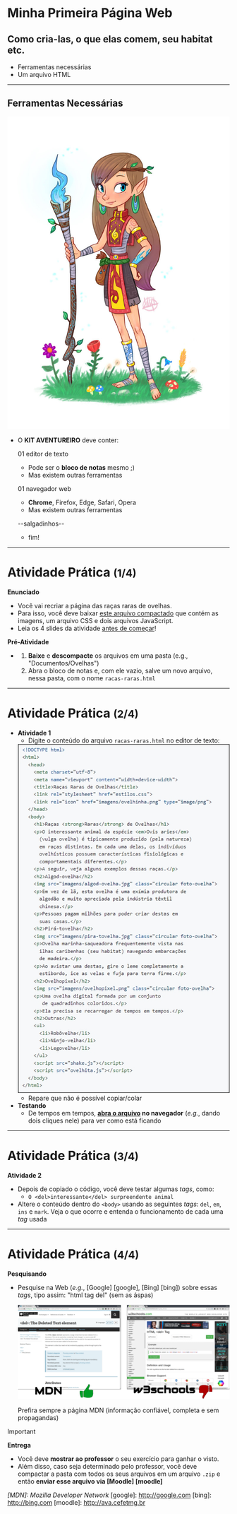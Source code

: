 <!-- {"layout": "section-header", "hash": "minha-primeira-pagina-web"} -->
# Minha Primeira Página Web
## Como cria-las, o que elas comem, seu habitat etc.

- Ferramentas necessárias
- Um arquivo HTML
<!-- {ul:.content} -->

---
<!-- {"layout": "tall-figure-right"} -->
## Ferramentas Necessárias

![](../../../images/kit-aventureiro.jpg)
- O **KIT AVENTUREIRO** deve conter:

  01 editor de texto <!-- {dl:.width-50.bulleted-dt} -->
    - Pode ser o **bloco de notas** mesmo ;)
    - Mas existem outras ferramentas

  01 navegador web
    - **Chrome**, Firefox, Edge, Safari, Opera
    - Mas existem outras ferramentas

  --salgadinhos--
    - fim!

---
# Atividade Prática <small>(1/4)</small>

**Enunciado**
  - Você vai recriar a página das raças raras de ovelhas.
  - Para isso, você deve baixar [este arquivo compactado][codigo-seminal-ovelhas]
    que contém as imagens, um arquivo CSS e dois arquivos JavaScript.
  - Leia os 4 slides da atividade <u>antes de começar</u>!

**Pré-Atividade**
  - 1. **Baixe** e **descompacte** os arquivos em uma pasta (e.g.,
       "Documentos/Ovelhas")
    1. Abra o bloco de notas e, com ele vazio,
       salve um novo arquivo, nessa pasta, com o nome `racas-raras.html`

[codigo-seminal-ovelhas]: https://github.com/willsallum/cefet_web_ovelhas/tarefa/exercicio.zip

---
<!-- {"preventSelection": "pre > code", "elementStyles": {"pre": "height: 160px"} } -->
# Atividade Prática <small>(2/4)</small>

- **Atividade 1**
  - Digite o conteúdo do arquivo `racas-raras.html` no editor de texto: <!-- {.compact-code} -->
  <!--
    ```html
    <!DOCTYPE html>
    <html>
      <head>
        <meta charset="utf-8">
        <meta name="viewport" content="width=device-width">
        <title>Raças Raras de Ovelhas</title>
        <link rel="stylesheet" href="estilos.css">
        <link rel="icon" href="imagens/ovelhinha.png" type="image/png">
      </head>
      <body>
        <h1>Raças <strong>Raras</strong> de Ovelhas</h1>
        <p>O interessante animal da espécie <em>Ovis aries</em>
          (vulga ovelha) é tipicamente produzido (pela natureza)
          em raças distintas. Em cada uma delas, os indivíduos
          ovelhísticos possuem características fisiológicas e
          comportamentais diferentes.</p>
        <p>A seguir, veja alguns exemplos dessas raças.</p>
        <h2>Algod-ovelha</h2>
        <img src="imagens/algod-ovelha.jpg" class="circular foto-ovelha">
        <p>Em vez de lã, esta ovelha é uma exímia produtora de
          algodão e muito apreciada pela indústria têxtil
          chinesa.</p>
        <p>Pessoas pagam milhões para poder criar destas em
          suas casas.</p>
        <h2>Pirá-tovelha</h2>
        <img src="imagens/pira-tovelha.jpg" class="circular foto-ovelha">
        <p>Ovelha marinha-saqueadora frequentemente vista nas
          ilhas caribenhas (seu habitat) navegando embarcações
          de madeira.</p>
        <p>Ao avistar uma destas, gire o leme completamente a
          estibordo, ice as velas e fuja para terra firme.</p>
        <h2>Ovelhopixel</h2>
        <img src="imagens/ovelhopixel.png" class="circular foto-ovelha">
        <p>Uma ovelha digital formada por um conjunto
           de quadradinhos coloridos.</p>
        <p>Ela precisa se recarregar de tempos em tempos.</p>
        <h2>Outras</h2>
        <ul>
          <li>Robôvelha</li>
          <li>Ninjo-velha</li>
          <li>Legovelha</li>
        </ul>
        <script src="shake.js"></script>
        <script src="ovelhita.js"></script>
      </body>
    </html>
    ```
    -->
    ![](../../../images/ovelhas-raras-html.jpg)
    - Repare que não é possível copiar/colar
- **Testando**
  - De tempos em tempos, **<u>abra o arquivo</u> no navegador** (_e.g._,
    dando dois cliques nele) para ver como está ficando

---
# Atividade Prática <small>(3/4)</small>

**Atividade 2**
  - Depois de copiado o código, você deve testar algumas _tags_, como:
    - `O <del>interessante</del> surpreendente animal`
  - Altere o conteúdo dentro do `<body>` usando as seguintes _tags_: `del`,
    `em`, `ins` e `mark`. Veja o que ocorre e entenda o funcionamento de
    cada uma _tag_ usada

---
# Atividade Prática <small>(4/4)</small>

**Pesquisando**
  - Pesquise na Web (_e.g._, [Google] [google], [Bing] [bing]) sobre essas _tags_,
    tipo assim: "html tag del" (sem as áspas)

    ![](../../../images/documentation-alternatives.png) <!-- {.push-right style="height: 125px"} -->

      Prefira sempre a página MDN (informação confiável, completa e sem propagandas)

>[!IMPORTANT]
>**Entrega**
>  - Você deve **mostrar ao professor** o seu exercício para ganhar o visto.
>  - Além disso, caso seja determinado pelo professor, você deve compactar a pasta com todos os seus arquivos em um arquivo `.zip` e então **enviar esse arquivo via [Moodle] [moodle]**

*[MDN]: Mozilla Developer Network*
[google]: http://google.com
[bing]: http://bing.com
[moodle]: http://ava.cefetmg.br
